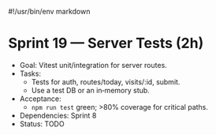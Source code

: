 #!/usr/bin/env markdown
# Sprint 19 — Server Tests (2h)

- Goal: Vitest unit/integration for server routes.
- Tasks:
  - Tests for auth, routes/today, visits/:id, submit.
  - Use a test DB or an in‑memory stub.
- Acceptance:
  - `npm run test` green; >80% coverage for critical paths.
- Dependencies: Sprint 8
- Status: TODO

